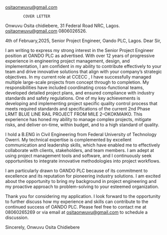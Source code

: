 
 ositaonwuvu@gmail.com 

            COVER LETTER 
Onwuvu Osita chidiebere,
31 Federal Road NRC,
Lagos.
ositaonwuvu@gmail.com
0806026526.

4th of February,2025,
Senior Project Engineer,
Oando PLC,
Lagos.
Dear Sir,

I am writing to express my strong interest in the Senior Project Engineer position at OANDO PLC as advertised. With over 12 years of progressive experience in engineering project management, design, and implementation, I am confident in my ability to contribute effectively to your team and drive innovative solutions that align with your company’s strategic objectives.
In my current role at CCECC , I have successfully managed multiple large-scale projects from concept through to completion. My responsibilities have included coordinating cross-functional teams, developed detailed project plans, and ensured compliance with industry standards and safety regulations. One of my key achievements is developing and implementing project specific quality control process that meets required standards and specifications of the current 2nd Phase LRMT BLUE LINE RAIL PROJECT FROM MILE 2–OKOKMAIKO. This experience has honed my ability to manage complex projects, mitigate risks, and deliver on-time, within budget, and to a high standard of quality.

I hold a B.ENG in Civil Engineering from Federal University of Technology Owerri. My technical expertise is complemented by excellent communication and leadership skills, which have enabled me to effectively collaborate with clients, stakeholders, and team members. I am adept at using project management tools and software, and I continuously seek opportunities to integrate innovative methodologies into project workflows.

I am particularly drawn to OANDO PLC because of its commitment to excellence and its reputation for pioneering industry solutions. I am excited about the opportunity to bring my background in project engineering and my proactive approach to problem-solving to your esteemed organization.

Thank you for considering my application. I look forward to the opportunity to further discuss how my experience and skills can contribute to the continued success of OANDO PLC. Please feel free to contact me at 08060265269 or via email at ositaonwuvu@gmail.com to schedule a discussion.

Sincerely,
Onwuvu Osita Chidiebere


